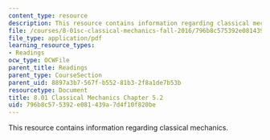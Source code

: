 ```yaml
---
content_type: resource
description: This resource contains information regarding classical mechanics.
file: /courses/8-01sc-classical-mechanics-fall-2016/796b8c575392e081439a7d4f10f820be_MIT8_01F16_chapter5.2.pdf
file_type: application/pdf
learning_resource_types:
- Readings
ocw_type: OCWFile
parent_title: Readings
parent_type: CourseSection
parent_uid: 8897a3b7-567f-b552-81b3-2f8a1de7b53b
resourcetype: Document
title: 8.01 Classical Mechanics Chapter 5.2
uid: 796b8c57-5392-e081-439a-7d4f10f820be
---
```

This resource contains information regarding classical mechanics.

